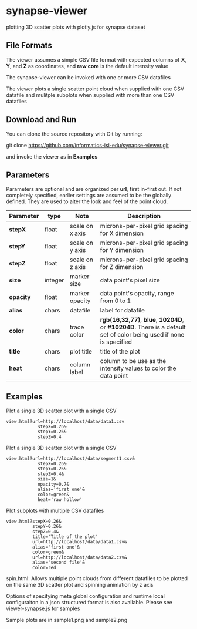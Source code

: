 # synapse-viewer

plotting 3D scatter plots with plotly.js for synapse dataset

## File Formats

The viewer assumes a simple CSV file format with expected columns of
**X**, **Y**, and **Z** as coordinates, and **raw core** is the default 
intensity value

The synapse-viewer can be invoked with one or more CSV datafiles

The viewer plots a single scatter point cloud when supplied with one
CSV datafile and mulitple subplots when supplied with more than one 
CSV datafiles


## Download and Run 

You can clone the source repository with Git by running:

  git clone https://github.com/informatics-isi-edu/synapse-viewer.git

and invoke the viewer as in **Examples**

## Parameters
 
Parameters are optional and are organized per **url**, first in-first out. If
not completely specified, earlier settings are assumed to be the globally 
defined.  They are used to alter the look and feel of the point cloud.

| Parameter | type | Note | Description |
| --- | --- | --- | --- |
| **stepX** | float | scale on x axis | microns-per-pixel grid spacing for X dimension |
| **stepY** | float | scale on y axis | microns-per-pixel grid spacing for Y dimension | 
| **stepZ** | float | scale on z axis | microns-per-pixel grid spacing for Z dimension |
| **size** | integer | marker size | data point's pixel size |
| **opacity** | float | marker opacity | data point's opacity, range from 0 to 1  |
| **alias** | chars | datafile | label for datafile |
| **color** | chars | trace color| **rgb(16,32,77)**, **blue**, **10204D**, or **#10204D**. There is a default set of color being used if none is specified |
| **title** | chars | plot title | title of the plot |
| **heat** | chars | column label | column to be use as the intensity values to color the data point |


## Examples

Plot a single 3D scatter plot with a single CSV

```
view.html?url=http://localhost/data/data1.csv
            stepX=0.26&
            stepY=0.26&
            stepZ=0.4

```

Plot a single 3D scatter plot with a single CSV

```
view.html?url=http://localhost/data/segment1.csv&
            stepX=0.26&
            stepY=0.26&
            stepZ=0.4&
            size=1&
            opacity=0.7&
            alias='first one'&
            color=green&
            heat='raw hollow'

```

Plot subplots with multiple CSV datafiles

```
view.html?stepX=0.26&
          stepY=0.26&
          stepZ=0.4&
          title='Title of the plot'
          url=http://localhost/data/data1.csv&
          alias='first one'&
          color=green&
          url=http://localhost/data/data2.csv&
          alias='second file'&
          color=red

```

spin.html: Allows multiple point clouds from different datafiles to 
be plotted on the same 3D scatter plot and spinning animation by z axis

Options of specifying meta global configuration and runtime local 
configuraiton in a json structured format is also available. Please see
viewer-synapse.js for samples

Sample plots are in sample1.png and sample2.png
